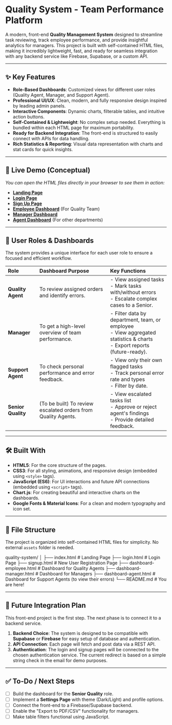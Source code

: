 # Quality System - Team Performance Platform

A modern, front-end **Quality Management System** designed to streamline task reviewing, track employee performance, and provide insightful analytics for managers. This project is built with self-contained HTML files, making it incredibly lightweight, fast, and ready for seamless integration with any backend service like Firebase, Supabase, or a custom API.

---

## ✨ Key Features

-   **Role-Based Dashboards**: Customized views for different user roles (Quality Agent, Manager, and Support Agent).
-   **Professional UI/UX**: Clean, modern, and fully responsive design inspired by leading admin panels.
-   **Interactive Components**: Dynamic charts, filterable tables, and intuitive action buttons.
-   **Self-Contained & Lightweight**: No complex setup needed. Everything is bundled within each HTML page for maximum portability.
-   **Ready for Backend Integration**: The front-end is structured to easily connect with APIs for data handling.
-   **Rich Statistics & Reporting**: Visual data representation with charts and stat cards for quick insights.

---

## 🚀 Live Demo (Conceptual)

*You can open the HTML files directly in your browser to see them in action:*

-   **[Landing Page](./index.html)**
-   **[Login Page](./login.html)**
-   **[Sign Up Page](./signup.html)**
-   **[Employee Dashboard](./dashboard-employee.html)** (For Quality Team)
-   **[Manager Dashboard](./dashboard-manager.html)**
-   **[Agent Dashboard](./dashboard-agent.html)** (For other departments)

---

## 👤 User Roles & Dashboards

The system provides a unique interface for each user role to ensure a focused and efficient workflow.

| Role | Dashboard Purpose | Key Functions |
| :--- | :--- | :--- |
| **Quality Agent** | To review assigned orders and identify errors. | - View assigned tasks<br>- Mark tasks with/without errors<br>- Escalate complex cases to a Senior. |
| **Manager** | To get a high-level overview of team performance. | - Filter data by department, team, or employee<br>- View aggregated statistics & charts<br>- Export reports (future-ready). |
| **Support Agent** | To check personal performance and error feedback. | - View only their own flagged tasks<br>- Track personal error rate and types<br>- Filter by date. |
| **Senior Quality**| (To be built) To review escalated orders from Quality Agents. | - View escalated tasks list<br>- Approve or reject agent's findings<br>- Provide detailed feedback. |


---

## 🛠️ Built With

-   **HTML5**: For the core structure of the pages.
-   **CSS3**: For all styling, animations, and responsive design (embedded using `<style>` tags).
-   **JavaScript (ES6)**: For UI interactions and future API connections (embedded using `<script>` tags).
-   **Chart.js**: For creating beautiful and interactive charts on the dashboards.
-   **Google Fonts & Material Icons**: For a clean and modern typography and icon set.

---

## 📁 File Structure

The project is organized into self-contained HTML files for simplicity. No external `assets` folder is needed.

quality-system/
│
├── index.html # Landing Page
├── login.html # Login Page
├── signup.html # New User Registration Page
├── dashboard-employee.html # Dashboard for Quality Agents
├── dashboard-manager.html # Dashboard for Managers
├── dashboard-agent.html # Dashboard for Support Agents (to view their errors)
└── README.md # You are here!

---

## 🔌 Future Integration Plan

This front-end project is the first step. The next phase is to connect it to a backend service.

1.  **Backend Choice**: The system is designed to be compatible with **Supabase** or **Firebase** for easy setup of database and authentication.
2.  **API Connection**: Each page will fetch and post data via a REST API.
3.  **Authentication**: The login and signup pages will be connected to the chosen authentication service. The current redirect is based on a simple string check in the email for demo purposes.

---

## ✅ To-Do / Next Steps

-   [ ] Build the dashboard for the **Senior Quality** role.
-   [ ] Implement a **Settings Page** with theme (Dark/Light) and profile options.
-   [ ] Connect the front-end to a Firebase/Supabase backend.
-   [ ] Enable the "Export to PDF/CSV" functionality for managers.
-   [ ] Make table filters functional using JavaScript.
